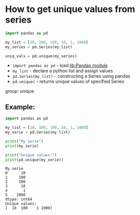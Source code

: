 # How to get unique values from series

```python
import pandas as pd

my_list = [10, 100, 100, 10, 1, 1000]
my_series = pd.Series(my_list)

uniq_vals = pd.unique(my_series)
```

- `import pandas as pd` - load [lib:Pandas module](/python-pandas/how-to-install-pandas)
- `my_list` - declare a python list and assign values
- `pd.Series(my_list)` - constructing a Series using pandas
- `pd.unique(` - returns unique values of specified Series

group: unique

## Example: 
```python
import pandas as pd

my_list = [10, 100, 100, 10, 1, 1000]
my_serie = pd.Series(my_list)

print("My serie")
print(my_serie)

print("Unique values:")
print(pd.unique(my_serie))
```
```
My serie
0      10
1     100
2     100
3      10
4       1
5    1000
dtype: int64
Unique values:
[  10  100    1 1000]

```

